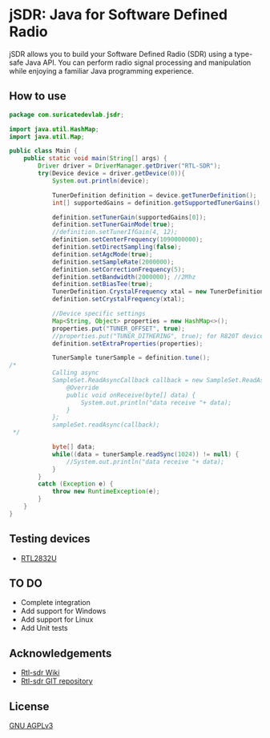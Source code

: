 
# jSDR: Java for Software Defined Radio

jSDR allows you to build your Software Defined Radio (SDR) using a type-safe Java API. You can perform radio signal processing and manipulation while enjoying a familiar Java programming experience.


## How to use

```java
package com.suricatedevlab.jsdr;

import java.util.HashMap;
import java.util.Map;

public class Main {
    public static void main(String[] args) {
        Driver driver = DriverManager.getDriver("RTL-SDR");
        try(Device device = driver.getDevice(0)){
            System.out.println(device);

            TunerDefinition definition = device.getTunerDefinition();
            int[] supportedGains = definition.getSupportedTunerGains();

            definition.setTunerGain(supportedGains[0]);
            definition.setTunerGainMode(true);
            //definition.setTunerIfGain(4, 12);
            definition.setCenterFrequency(1090000000);
            definition.setDirectSampling(false);
            definition.setAgcMode(true);
            definition.setSampleRate(2000000);
            definition.setCorrectionFrequency(5);
            definition.setBandwidth(2000000); //2Mhz
            definition.setBiasTee(true);
            TunerDefinition.CrystalFrequency xtal = new TunerDefinition.CrystalFrequency(28800144, 28800144);
            definition.setCrystalFrequency(xtal);

            //Device specific settings
            Map<String, Object> properties = new HashMap<>();
            properties.put("TUNER_OFFSET", true);
            //properties.put("TUNER_DITHERING", true); for R820T device type
            definition.setExtraProperties(properties);

            TunerSample tunerSample = definition.tune();
/*
            Calling async
            SampleSet.ReadAsyncCallback callback = new SampleSet.ReadAsyncCallback() {
                @Override
                public void onReceive(byte[] data) {
                    System.out.println("data receive "+ data);
                }
            };
            sampleSet.readAsync(callback);
 */

            byte[] data;
            while((data = tunerSample.readSync(1024)) != null) {
                //System.out.println("data receive "+ data);
            }
        }
        catch (Exception e) {
            throw new RuntimeException(e);
        }
    }
}
```

## Testing devices
- [RTL2832U](https://www.amazon.ca/dp/B06Y1D7P48?ref=cm_sw_r_cso_cp_apin_dp_71DBRV5DJZEFNQYQDFP4&ref_=cm_sw_r_cso_cp_apin_dp_71DBRV5DJZEFNQYQDFP4&social_share=cm_sw_r_cso_cp_apin_dp_71DBRV5DJZEFNQYQDFP4&starsLeft=1&skipTwisterOG=1)

## TO DO
- Complete integration
- Add support for Windows
- Add support for Linux
- Add Unit tests

## Acknowledgements

 - [Rtl-sdr Wiki](https://osmocom.org/projects/rtl-sdr/wiki/Rtl-sdr)
 - [Rtl-sdr GIT repository](https://github.com/osmocom/rtl-sdr)

## License

[GNU AGPLv3](https://choosealicense.com/licenses/agpl-3.0/)

